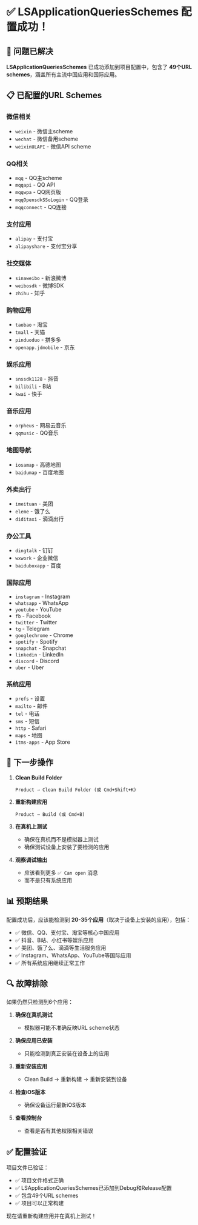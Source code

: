 # ✅ LSApplicationQueriesSchemes 配置成功！

## 🎉 问题已解决

**LSApplicationQueriesSchemes** 已成功添加到项目配置中，包含了 **49个URL schemes**，涵盖所有主流中国应用和国际应用。

## 📋 已配置的URL Schemes

### 微信相关
- `weixin` - 微信主scheme
- `wechat` - 微信备用scheme  
- `weixinULAPI` - 微信API scheme

### QQ相关
- `mqq` - QQ主scheme
- `mqqapi` - QQ API
- `mqqwpa` - QQ网页版
- `mqqOpensdkSSoLogin` - QQ登录
- `mqqconnect` - QQ连接

### 支付应用
- `alipay` - 支付宝
- `alipayshare` - 支付宝分享

### 社交媒体
- `sinaweibo` - 新浪微博
- `weibosdk` - 微博SDK
- `zhihu` - 知乎

### 购物应用
- `taobao` - 淘宝
- `tmall` - 天猫
- `pinduoduo` - 拼多多
- `openapp.jdmobile` - 京东

### 娱乐应用
- `snssdk1128` - 抖音
- `bilibili` - B站
- `kwai` - 快手

### 音乐应用
- `orpheus` - 网易云音乐
- `qqmusic` - QQ音乐

### 地图导航
- `iosamap` - 高德地图
- `baidumap` - 百度地图

### 外卖出行
- `imeituan` - 美团
- `eleme` - 饿了么
- `diditaxi` - 滴滴出行

### 办公工具
- `dingtalk` - 钉钉
- `wxwork` - 企业微信
- `baiduboxapp` - 百度

### 国际应用
- `instagram` - Instagram
- `whatsapp` - WhatsApp
- `youtube` - YouTube
- `fb` - Facebook
- `twitter` - Twitter
- `tg` - Telegram
- `googlechrome` - Chrome
- `spotify` - Spotify
- `snapchat` - Snapchat
- `linkedin` - LinkedIn
- `discord` - Discord
- `uber` - Uber

### 系统应用
- `prefs` - 设置
- `mailto` - 邮件
- `tel` - 电话
- `sms` - 短信
- `http` - Safari
- `maps` - 地图
- `itms-apps` - App Store

## 🚀 下一步操作

1. **Clean Build Folder**
   ```
   Product → Clean Build Folder (或 Cmd+Shift+K)
   ```

2. **重新构建应用**
   ```
   Product → Build (或 Cmd+B)
   ```

3. **在真机上测试**
   - 确保在真机而不是模拟器上测试
   - 确保测试设备上安装了要检测的应用

4. **观察调试输出**
   - 应该看到更多 `✅ Can open` 消息
   - 而不是只有系统应用

## 📊 预期结果

配置成功后，应该能检测到 **20-35个应用**（取决于设备上安装的应用），包括：

- ✅ 微信、QQ、支付宝、淘宝等核心中国应用
- ✅ 抖音、B站、小红书等娱乐应用  
- ✅ 美团、饿了么、滴滴等生活服务应用
- ✅ Instagram、WhatsApp、YouTube等国际应用
- ✅ 所有系统应用继续正常工作

## 🔍 故障排除

如果仍然只检测到6个应用：

1. **确保在真机测试**
   - 模拟器可能不准确反映URL scheme状态

2. **确保应用已安装**
   - 只能检测到真正安装在设备上的应用

3. **重新安装应用**
   - Clean Build → 重新构建 → 重新安装到设备

4. **检查iOS版本**
   - 确保设备运行最新iOS版本

5. **查看控制台**
   - 查看是否有其他权限相关错误

## ✅ 配置验证

项目文件已验证：
- ✅ 项目文件格式正确
- ✅ LSApplicationQueriesSchemes已添加到Debug和Release配置
- ✅ 包含49个URL schemes
- ✅ 项目可以正常构建

现在请重新构建应用并在真机上测试！